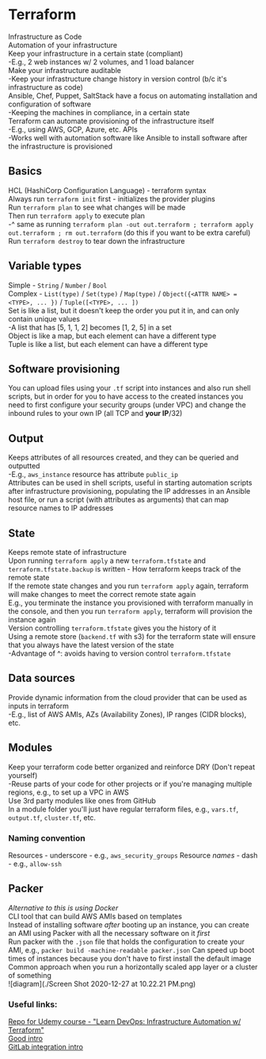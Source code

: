 # Terraform

Infrastructure as Code  
Automation of your infrastructure  
Keep your infrastructure in a certain state (compliant)  
-E.g., 2 web instances w/ 2 volumes, and 1 load balancer  
Make your infrastructure auditable  
-Keep your infrastructure change history in version control (b/c it's infrastructure as code)  
Ansible, Chef, Puppet, SaltStack have a focus on automating installation and configuration of software  
-Keeping the machines in compliance, in a certain state  
Terraform can automate provisioning of the infrastructure itself  
-E.g., using AWS, GCP, Azure, etc. APIs  
-Works well with automation software like Ansible to install software after the infrastructure is provisioned  

## Basics

HCL (HashiCorp Configuration Language) - terraform syntax  
Always run `terraform init` first - initializes the provider plugins  
Run `terraform plan` to see what changes will be made  
Then run `terraform apply`  to execute plan  
-^ same as running `terraform plan -out out.terraform ; terraform apply out.terraform ; rm out.terraform`  (do this if you want to be extra careful)  
Run `terraform destroy` to tear down the infrastructure

## Variable types
Simple - `String` / `Number` / `Bool`  
Complex - `List(type)` / `Set(type)` / `Map(type)` / `Object({<ATTR NAME> = <TYPE>, ... })` / `Tuple([<TYPE>, ... ])`  
Set is like a list, but it doesn't keep the order you put it in, and can only contain unique values  
-A list that has [5, 1, 1, 2] becomes [1, 2, 5] in a set  
Object is like a map, but each element can have a different type  
Tuple is like a list, but each element can have a different type  

## Software provisioning
You can upload files using your `.tf` script into instances and also run shell scripts, but in order for you to have access to the created instances you need to first configure your security groups (under VPC) and change the inbound rules to your own IP (all TCP and **your IP**/32)  

## Output
Keeps attributes of all resources created, and they can be queried and outputted  
-E.g., `aws_instance` resource has attribute `public_ip`  
Attributes can be used in shell scripts, useful in starting automation scripts after infrastructure provisioning, populating the IP addresses in an Ansible host file, or run a script (with attributes as arguments) that can map resource names to IP addresses  
## State
Keeps remote state of infrastructure  
Upon running `terraform apply` a new `terraform.tfstate` and `terraform.tfstate.backup` is written - How terraform keeps track of the remote state  
If the remote state changes and you run `terraform apply` again, terraform will make changes to meet the correct remote state again  
E.g., you terminate the instance you provisioned with terraform manually in the console, and then you run `terraform apply`, terraform will provision the instance again  
Version controlling `terraform.tfstate` gives you the history of it  
Using a remote store (`backend.tf` with s3) for the terraform state will ensure that you always have the latest version of the state  
-Advantage of ^: avoids having to version control `terraform.tfstate`  

## Data sources
Provide dynamic information from the cloud provider that can be used as inputs in terraform  
-E.g., list of AWS AMIs, AZs (Availability Zones), IP ranges (CIDR blocks), etc.  

## Modules
Keep your terraform code better organized and reinforce DRY (Don't repeat yourself)  
-Reuse parts of your code for other projects or if you're managing multiple regions, e.g., to set up a VPC in AWS  
Use 3rd party modules like ones from GitHub  
In a module folder you'll just have regular terraform files, e.g., `vars.tf`, `output.tf`, `cluster.tf`, etc.  

### Naming convention
Resources - underscore - e.g., `aws_security_groups`
Resource *names* - dash - e.g., `allow-ssh`

## Packer
*Alternative to this is using Docker*  
CLI tool that can build AWS AMIs based on templates  
Instead of installing software *after* booting up an instance, you can create an AMI using Packer with all the necessary software on it *first*  
Run packer with the `.json` file that holds the configuration to create your AMI, e.g., `packer build -machine-readable packer.json`
Can speed up boot times of instances because you don't have to first install the default image  
Common approach when you run a horizontally scaled app layer or a cluster of something  
![diagram](./Screen Shot 2020-12-27 at 10.22.21 PM.png)

### Useful links:
[Repo for Udemy course - "Learn DevOps: Infrastructure Automation w/ Terraform"](https://github.com/wardviaene/terraform-course)  
[Good intro](https://blog.gruntwork.io/a-comprehensive-guide-to-terraform-b3d32832baca)  
[GitLab integration intro](https://timberry.dev/posts/terraform-pipelines-in-gitlab/)  
